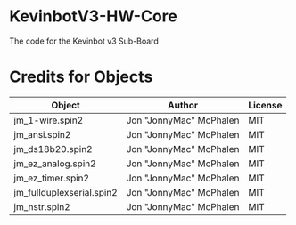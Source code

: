 # KevinbotV3-HW-Core
The code for the Kevinbot v3 Sub-Board

# Credits for Objects

| Object                    | Author                     | License |
| ------------------------- | -------------------------- | ------- |
| jm_1-wire.spin2           | Jon "JonnyMac" McPhalen    | MIT     |
| jm_ansi.spin2             | Jon "JonnyMac" McPhalen    | MIT     |
| jm_ds18b20.spin2          | Jon "JonnyMac" McPhalen    | MIT     |
| jm_ez_analog.spin2        | Jon "JonnyMac" McPhalen    | MIT     |
| jm_ez_timer.spin2         | Jon "JonnyMac" McPhalen    | MIT     |
| jm_fullduplexserial.spin2 | Jon "JonnyMac" McPhalen    | MIT     |
| jm_nstr.spin2             | Jon "JonnyMac" McPhalen    | MIT     |